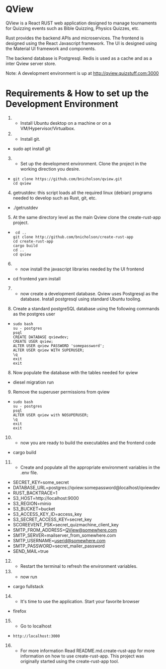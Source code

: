 # QView

QView is a React RUST web application designed to manage tournaments for
Quizzing events such as Bible Quizzing, Physics Quizzes, etc.

Rust provides the backend APIs and microservices.
The frontend is designed using the React Javascript framework.
The UI is designed using the Material UI framework and components.

The backend database is Postgresql.
Redis is used as a cache and as a inter Qview server store.  

Note:  A development environment is up at http://qview.quizstuff.com:3000

# Requirements & How to set up the Development Environment

1) - Install Ubuntu desktop on a machine or on a VM/Hypervisor/Virtualbox.

2) - Install git.
      
-	sudo apt install git

3) - Set up the development environment.
Clone the project in the working direction you desire.

-     git clone https://github.com/bnicholson/qview.git
      cd qview

4) getrustdev: this script loads all the required linux (debian) programs needed to develop such as Rust, git, etc.
	
-	./getrustdev

5) At the same directory level as the main Qview clone the create-rust-app project. 

-      cd ..
      git clone http://github.com/bnicholson/create-rust-app
      cd create-rust-app
      cargo build
      cd ..
      cd qview

6) - now install the javascript libraries needed by the UI frontend

-	cd frontend
	yarn install

7) - now create a development database.   Qview uses Postgresql as the database.   Install postgresql using standard Ubuntu tooling.

8) Create a standard postgreSQL database using the following commands as the postgres user

-     sudo bash
      su - postgres
      psql
      CREATE DATABASE qviewdev;
      CREATE USER qview;
      ALTER USER qview PASSWORD 'somepassword';
      ALTER USER qview WITH SUPERUSER;
      \q
      exit
      exit
      
8) Now populate the database with the tables needed for qview

-	diesel migration run

9) Remove the superuser permissions from qview

-     sudo bash
      su - postgres
      psql
      ALTER USER qview with NOSUPERUSER;
      \q
      exit
      exit

10) - now you are ready to build the executables and the frontend code

-	cargo build

11) - Create and populate all the appropriate environment variables in the .env file.

-	SECRET_KEY=some_secret
-	DATABASE_URL=postgres://qview:somepassword@localhost/qviewdev
-	RUST_BACKTRACE=1
-	S3_HOST=http://localhost:9000
-	S3_REGION=minio
-	S3_BUCKET=bucket
-	S3_ACCESS_KEY_ID=access_key
-	S3_SECRET_ACCESS_KEY=secret_key
-	SCOREEVENT_PSK=secret_quizmachine_client_key
-	SMTP_FROM_ADDRESS=QView@somewhere.com 
-	SMTP_SERVER=mailserver_from_somewhere.com
-	SMTP_USERNAME=userid@somewhere.com
-	SMTP_PASSWORD=secret_mailer_password
-	SEND_MAIL=true

12) - Restart the terminal to refresh the environment variables.

13) - now run 
      
-	cargo fullstack

14) - It's time to use the application.   Start your favorite browser
      
-	firefox

15) - Go to localhost 

 -     http://localhost:3000


16) - For more information
Read README.md.create-rust-app for more information on how to use create-rust-app.   This project was originally started using the create-rust-app tool.

